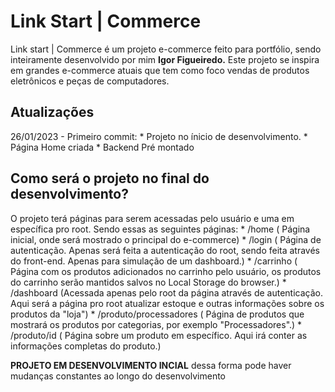 # Link Start | Commerce

<p>
	Link start | Commerce é um projeto e-commerce feito para portfólio, sendo inteiramente desenvolvido por mim <strong>Igor Figueiredo.</strong>
	Este projeto se inspira em grandes e-commerce atuais que tem como foco vendas de produtos eletrônicos e peças de computadores.
</p>

## Atualizações

26/01/2023 - Primeiro commit:
	* Projeto no ínicio de desenvolvimento.
	* Página Home criada
	* Backend Pré montado


## Como será o projeto no final do desenvolvimento?

<p>
	O projeto terá páginas para serem acessadas pelo usuário e uma em específica pro root. Sendo essas as seguintes páginas:
	* /home ( Página inicial, onde será mostrado o principal do e-commerce)
	* /login ( Página de autenticação. Apenas será feita a autenticação do root, sendo feita através do front-end. Apenas para simulação de um dashboard.)
	* /carrinho ( Página com os produtos adicionados no carrinho pelo usuário, os produtos do carrinho serão mantidos salvos no Local Storage do browser.)
	* /dashboard (Acessada apenas pelo root da página através de autenticação. Aqui será a página pro root atualizar estoque e outras informações sobre os produtos da "loja")
	* /produto/processadores ( Página de produtos que mostrará os produtos por categorias, por exemplo "Processadores".)
	* /produto/id ( Página sobre um produto em específico. Aqui irá conter as informações completas do produto.)
</p>

<strong>PROJETO EM DESENVOLVIMENTO INCIAL</strong> dessa forma pode haver mudanças constantes ao longo do desenvolvimento
